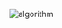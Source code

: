![algorithm](https://user-images.githubusercontent.com/78228444/144699555-0440f893-7bbc-42c6-9908-fbe215df0f3b.png)
